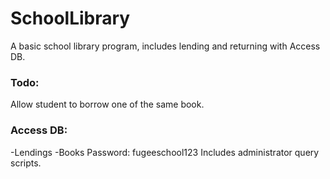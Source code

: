 # SchoolLibrary
A basic school library program, includes lending and returning with Access DB.

### Todo:
Allow student to borrow one of the same book.

### Access DB:
-Lendings
-Books
Password: fugeeschool123
Includes administrator query scripts.
